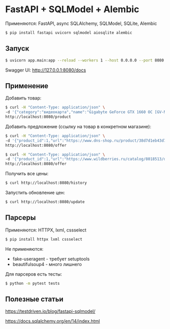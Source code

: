 FastAPI + SQLModel + Alembic
============================

Применяются: FastAPI, async SQLAlchemy, SQLModel, SQLite, Alembic

```sh
$ pip install fastapi uvicorn sqlmodel aiosqlite alembic
```

## Запуск

```sh
$ uvicorn app.main:app --reload --workers 1 --host 0.0.0.0 --port 8080
```

Swagger UI:
http://127.0.0.1:8080/docs

## Применение

Добавить товар:

```sh
$ curl -H "Content-Type: application/json" \
-d '{"category":"видеокарта","name":"Gigabyte GeForce GTX 1660 OC [GV-N1660OC-6GD]"}' \
http://localhost:8080/product
```

Добавить предложение (ссылку на товар в конкретном магазине):

```sh
$ curl -H "Content-Type: application/json" \
-d '{"product_id":1,"url":"https://www.dns-shop.ru/product/38d7d1eb43d73332/videokarta-gigabyte-geforce-gtx-1660-oc-gv-n1660oc-6gd/"}' \
http://localhost:8080/offer

$ curl -H "Content-Type: application/json" \
-d '{"product_id":1,"url":"https://www.wildberries.ru/catalog/8018513/detail.aspx"}' \
http://localhost:8080/offer
```

Получить все цены:

```sh
$ curl http://localhost:8080/history
```

Запустить обновление цен:

```sh
$ curl http://localhost:8080/update
```

## Парсеры

Применяются: HTTPX, lxml, cssselect

```sh
$ pip install httpx lxml cssselect
```

Не применяются:

* fake-useragent - требует setuptools
* beautifulsoup4 - много лишнего

Для парсеров есть тесты:

```sh
$ python -m pytest tests
```

## Полезные статьи

https://testdriven.io/blog/fastapi-sqlmodel/

https://docs.sqlalchemy.org/en/14/index.html

